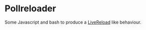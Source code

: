 # Pollreloader

Some Javascript and bash to produce a [LiveReload](http://livereload.com/) like behaviour.

